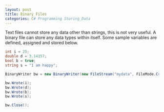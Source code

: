 ```yaml
---
layout: post
title: Binary Files
categories: C# Programming Storing_Data
---
```

Text files cannot store any data other than strings, this is not very useful. A binary file can store any data types within itself.
Some sample variables are defined, assigned and stored below.
```csharp
int i = 25;
double d = 3.14157;
bool b = true;
string s = "I am happy";

BinaryWriter bw = new BinaryWriter(new FileStream("mydata", FileMode.Create));

bw.Wrote(i);
bw.Wrote(d);
bw.Wrote(b);
bw.Wrote(s);

bw.Close();
```
